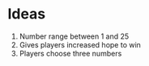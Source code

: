 # Ideas
1. Number range between 1 and 25
  1. Gives players increased hope to win
  2. Players choose three numbers
